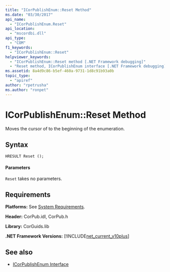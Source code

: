 ```yaml
---
title: "ICorPublishEnum::Reset Method"
ms.date: "03/30/2017"
api_name: 
  - "ICorPublishEnum.Reset"
api_location: 
  - "mscordbi.dll"
api_type: 
  - "COM"
f1_keywords: 
  - "ICorPublishEnum::Reset"
helpviewer_keywords: 
  - "ICorPublishEnum::Reset method [.NET Framework debugging]"
  - "Reset method, ICorPublishEnum interface [.NET Framework debugging]"
ms.assetid: 8a4d9c86-b5ef-460a-9731-1d8c91b93a0b
topic_type: 
  - "apiref"
author: "rpetrusha"
ms.author: "ronpet"
---
```

# ICorPublishEnum::Reset Method
Moves the cursor of to the beginning of the enumeration.  
  
## Syntax  
  
```  
HRESULT Reset ();  
```  
  
#### Parameters  
 `Reset` takes no parameters.  
  
## Requirements  
 **Platforms:** See [System Requirements](../../../../docs/framework/get-started/system-requirements.md).  
  
 **Header:** CorPub.idl, CorPub.h  
  
 **Library:** CorGuids.lib  
  
 **.NET Framework Versions:** [!INCLUDE[net_current_v10plus](../../../../includes/net-current-v10plus-md.md)]  
  
## See also
- [ICorPublishEnum Interface](../../../../docs/framework/unmanaged-api/debugging/icorpublishenum-interface.md)
